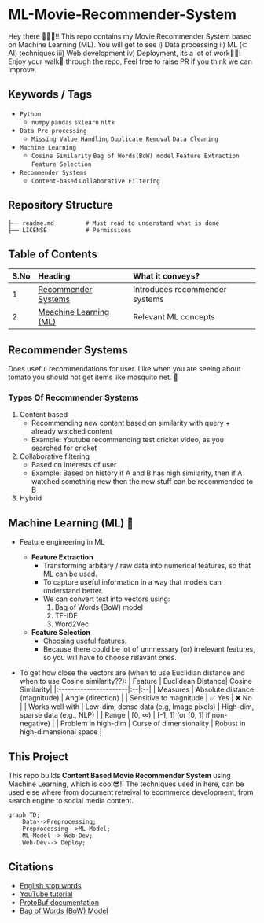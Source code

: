 # ML-Movie-Recommender-System
Hey there 🙋🏻‍♂️!! This repo contains my Movie Recommender System based on Machine Learning (ML). You will get to see i) Data processing ii) ML (⊂ AI) techniques iii) Web development iv) Deployment, its a lot of work👷🏻! Enjoy your walk👣 through the repo, Feel free to raise PR if you think we can improve.

## Keywords / Tags
- ```Python```
    - ```numpy``` ```pandas``` ```sklearn``` ```nltk```
- ```Data Pre-processing```
    - ```Missing Value Handling``` ```Duplicate Removal``` ```Data Cleaning```
- ```Machine Learning```
    - ```Cosine Similarity``` ```Bag of Words(BoW) model``` ```Feature Extraction``` ```Feature Selection``` 
- ```Recommender Systems```
    - ```Content-based``` ```Collaborative Filtering```

## Repository Structure
```
├── readme.md         # Must read to understand what is done
├── LICENSE           # Permissions
```

## Table of Contents
| S.No | Heading | What it conveys? |
|:---|:--|:--|
| 1 | [Recommender Systems](#recommender-systems)| Introduces recommender systems |
| 2 | [Meachine Learning (ML)](#machine-learning-ml-) | Relevant ML concepts |


## Recommender Systems
Does useful recommendations for user. Like when you are seeing about tomato you should not get items like mosquito net. 🚨

### Types Of Recommender Systems
1) Content based
    -  Recommending new content based on similarity with query + already watched content
    - Example: Youtube recommending test cricket video, as you searched for cricket
2) Collaborative filtering
    - Based on interests of user
    - Example: Based on history if A and B has high similarity, then if A watched something new then the new stuff can be recommended to B
3) Hybrid

## Machine Learning (ML) 🤖
- Feature engineering in ML
    - **Feature Extraction**
        - Transforming arbitary / raw data into numerical features, so that ML can be used.
        - To capture useful information in a way that models can understand better.
        - We can convert text into vectors using:
            1. Bag of Words (BoW) model
            2. TF-IDF
            2. Word2Vec
    - **Feature Selection**
        - Choosing useful features.
        - Because there could be lot of unnnessary (or) irrelevant features, so you will have to choose relavant ones. 

- To get how close the vectors are (when to use Euclidian distance and when to use Cosine similarity??):
    | Feature | Euclidean Distance| Cosine Similarity|
    |:----------------------|:--|:--|
    | Measures               | Absolute distance (magnitude) | Angle (direction)                     |
    | Sensitive to magnitude | ✅ Yes                         | ❌ No                                  |
    | Works well with        | Low-dim, dense data  (e.g, Image pixels)         | High-dim, sparse data (e.g., NLP)     |
    | Range                  | \[0, ∞)                       | \[-1, 1] (or \[0, 1] if non-negative) |
    | Problem in high-dim    | Curse of dimensionality       | Robust in high-dimensional space      |


## This Project
This repo builds **Content Based Movie Recommender System** using Machine Learning, which is cool😎!! The techniques used in here, can be used else where from document retreival to ecommerce development, from search engine to social media content.

```mermaid
graph TD;
    Data-->Preprocessing;
    Preprocessing-->ML-Model;
    ML-Model--> Web-Dev;
    Web-Dev--> Deploy;
```

## Citations
- [English stop words](https://gist.github.com/sebleier/554280)
- [YouTube tutorial](https://www.youtube.com/watch?v=1xtrIEwY_zY&t=1s)
- [ProtoBuf documentation](https://protobuf.dev/)
- [Bag of Words (BoW) Model](https://en.wikipedia.org/wiki/Bag-of-words_model)
